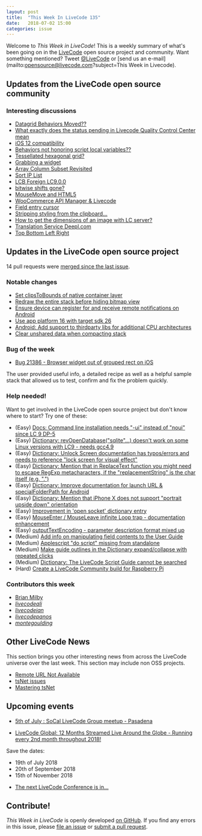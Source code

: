 ```yaml
---
layout: post
title:  "This Week In LiveCode 135"
date:   2018-07-02 15:00
categories: issue
---
```


Welcome to *This Week in LiveCode*!  This is a weekly summary of what's been
going on in the [LiveCode](https://livecode.com/) open source project and
community.  Want something mentioned?  Tweet
[@LiveCode](https://twitter.com/LiveCode) or
[send us an e-mail](mailto:opensource@livecode.com?subject=This Week in Livecode).

## Updates from the LiveCode open source community

<!---
### News & blog posts

- [LiveCode 9.0 GM](https://livecode.com/livecode-9-0-gm/)
--->



### Interesting discussions

- [Datagrid Behaviors Moved??](https://www.mail-archive.com/use-livecode@lists.runrev.com/msg95606.html)
- [What exactly does the status pending in Livecode Quality Control	Center mean](https://www.mail-archive.com/use-livecode@lists.runrev.com/msg95614.html)
- [iOS 12 compatibility](https://www.mail-archive.com/use-livecode@lists.runrev.com/msg95630.html)
- [Behaviors not honoring script local variables??](https://www.mail-archive.com/use-livecode@lists.runrev.com/msg95637.html)
- [Tessellated hexagonal grid?](https://www.mail-archive.com/use-livecode@lists.runrev.com/msg95654.html)
- [Grabbing a widget](https://www.mail-archive.com/use-livecode@lists.runrev.com/msg95661.html)
- [Array Column Subset Revisited](https://www.mail-archive.com/use-livecode@lists.runrev.com/msg95700.html)
- [Sort IP List](https://www.mail-archive.com/use-livecode@lists.runrev.com/msg95709.html)
- [LCB Foreign LC9.0.0](https://www.mail-archive.com/use-livecode@lists.runrev.com/msg95724.html)
- [bitwise shifts gone?](https://www.mail-archive.com/use-livecode@lists.runrev.com/msg95742.html)
- [MouseMove and HTML5](https://www.mail-archive.com/use-livecode@lists.runrev.com/msg95743.html)
- [WooCommerce API Manager & Livecode](https://www.mail-archive.com/use-livecode@lists.runrev.com/msg95759.html)
- [Field entry cursor](https://www.mail-archive.com/use-livecode@lists.runrev.com/msg95767.html)
- [Stripping styling from the clipboard...](https://www.mail-archive.com/use-livecode@lists.runrev.com/msg95558.html)
- [How to get the dimensions of an image with LC server?](https://www.mail-archive.com/use-livecode@lists.runrev.com/msg95560.html)
- [Translation Service Deepl.com](https://www.mail-archive.com/use-livecode@lists.runrev.com/msg95585.html)
- [Top Bottom Left Right](https://www.mail-archive.com/use-livecode@lists.runrev.com/msg95592.html)

## Updates in the LiveCode open source project

14 pull requests were [merged since the last issue](https://github.com/search?q=org%3Alivecode+is%3Apublic+is%3Apr+is%3Amerged+merged%3A2018-06-25..2018-07-01&type=Issues).


<!---
### New LiveCode releases

- [LiveCode 8.1.10](https://www.mail-archive.com/use-livecode@lists.runrev.com/msg94867.html) Note 8.1.10 STABLE is the last planned release in the 8.x series.
--->


### Notable changes

- [Set clipsToBounds of native container layer](https://github.com/livecode/livecode/pull/6598)
- [Redraw the entire stack before hiding bitmap view](https://github.com/livecode/livecode/pull/6596)
- [Ensure device can register for and receive remote notifications on Android](https://github.com/livecode/livecode/pull/6593)
- [Use app platform 16 with target sdk 26](https://github.com/livecode/livecode/pull/6588)
- [Android: Add support to thirdparty libs for additional CPU architectures](https://github.com/livecode/livecode-thirdparty/pull/116)
- [Clear unshared data when compacting stack](https://github.com/livecode/livecode/pull/6560)

### Bug of the week

- [Bug 21386 - Browser widget out of grouped rect on iOS](http://quality.livecode.com/show_bug.cgi?id=21386)

The user provided useful info, a detailed recipe as well as a helpful sample stack that allowed us to test, confirm and fix the problem quickly.

### Help needed!

Want to get involved in the LiveCode open source project but don't know where
to start?  Try one of these:

- (Easy) [Docs: Command line installation needs "-ui" instead of "noui" since LC 9 DP-5](https://quality.livecode.com/show_bug.cgi?id=21340)
- (Easy) [Dictionary: revOpenDatabase("sqlite"...) doesn't work on some Linux versions with LC9 - needs gcc4.9](https://quality.livecode.com/show_bug.cgi?id=21270)
- (Easy) [Dictionary: Unlock Screen documentation has typos/errors and needs to reference "lock screen for visual effect"](https://quality.livecode.com/show_bug.cgi?id=21312)
- (Easy) [Dictionary: Mention that in ReplaceText function you might need to escape RegExp metacharacters, if the "replacementString" is the char itself (e.g. ".")](http://quality.livecode.com/show_bug.cgi?id=20943)
- (Easy) [Dictionary: Improve documentation for launch URL & specialFolderPath for Android](http://quality.livecode.com/show_bug.cgi?id=20722)
- (Easy) [Dictionary: Mention that iPhone X does not support "portrait upside down" orientation](http://quality.livecode.com/show_bug.cgi?id=20640)
- (Easy) [Improvement in 'open socket' dictionary entry](http://quality.livecode.com/show_bug.cgi?id=19597)
- (Easy) [MouseEnter / MouseLeave infinite Loop trap - documentation enhancement](http://quality.livecode.com/show_bug.cgi?id=20529)
- (Easy) [outputTextEncoding - parameter description format mixed up](http://quality.livecode.com/show_bug.cgi?id=19351)
- (Medium) [Add info on manipulating field contents to the User Guide](http://quality.livecode.com/show_bug.cgi?id=18990)
- (Medium) [Applescript "do script" missing from standalone](http://quality.livecode.com/show_bug.cgi?id=20993)
- (Medium) [Make guide outlines in the Dictionary expand/collapse with repeated clicks](http://quality.livecode.com/show_bug.cgi?id=18184)
- (Medium) [Dictionary: The LiveCode Script Guide cannot be searched](http://quality.livecode.com/show_bug.cgi?id=15957)
- (Hard) [Create a LiveCode Community build for Raspberry Pi](http://forums.livecode.com/viewtopic.php?f=76&t=27912)

### Contributors this week

- [Brian Milby](https://github.com/bwmilby)
- *[livecodeali](https://github.com/livecodeali)*
- *[livecodeian](https://github.com/livecodeian)*
- *[livecodepanos](https://github.com/livecodepanos)*
- *[montegoulding](https://github.com/montegoulding)*



## Other LiveCode News


This section brings you other interesting news from across the LiveCode universe over the last week. This section may include non OSS projects.

- [Remote URL Not Available](https://www.mail-archive.com/use-livecode@lists.runrev.com/msg95626.html)
- [tsNet issues](https://www.mail-archive.com/use-livecode@lists.runrev.com/msg95696.html)
- [Mastering tsNet](https://www.mail-archive.com/use-livecode@lists.runrev.com/msg95770.html)


## Upcoming events

* [5th of July : SoCal LiveCode Group meetup - Pasadena](http://forums.livecode.com/viewtopic.php?f=50&t=31125)

* [LiveCode Global: 12 Months Streamed Live Around the Globe - Running every 2nd month throughout 2018!](https://livecode.com/global/) 

Save the dates:

- 19th of July 2018
- 20th of September 2018
- 15th of November 2018

* [The next LiveCode Conference is in...](https://www.mail-archive.com/use-livecode@lists.runrev.com/msg94801.html)


## Contribute!

*This Week in LiveCode* is openly developed
[on GitHub](https://github.com/livecode/this-week-in-livecode).
If you find any errors in this issue, please
[file an issue](https://github.com/livecode/this-week-in-livecode/issues) or
[submit a pull request](https://github.com/livecode/this-week-in-livecode/pulls).
